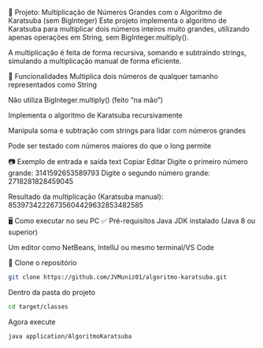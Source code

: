 📌 Projeto: Multiplicação de Números Grandes com o Algoritmo de Karatsuba (sem BigInteger)
Este projeto implementa o algoritmo de Karatsuba para multiplicar dois números inteiros muito grandes, utilizando apenas operações em String, sem BigInteger.multiply().

A multiplicação é feita de forma recursiva, somando e subtraindo strings, simulando a multiplicação manual de forma eficiente.

🚀 Funcionalidades
Multiplica dois números de qualquer tamanho representados como String

Não utiliza BigInteger.multiply() (feito “na mão”)

Implementa o algoritmo de Karatsuba recursivamente

Manipula soma e subtração com strings para lidar com números grandes

Pode ser testado com números maiores do que o long permite

📷 Exemplo de entrada e saída
text
Copiar
Editar
Digite o primeiro número grande: 3141592653589793
Digite o segundo número grande: 2718281828459045

Resultado da multiplicação (Karatsuba manual):
85397342226735604429632853482585


🖥️ Como executar no seu PC
✅ Pré-requisitos
Java JDK instalado (Java 8 ou superior)

Um editor como NetBeans, IntelliJ ou mesmo terminal/VS Code

🚀 Clone o repositório
```bash
git clone https://github.com/JVMuniz01/algoritmo-karatsuba.git
```
Dentro da pasta do projeto
```bash
cd target/classes
```
Agora execute
```bash
java application/AlgoritmoKaratsuba
```

